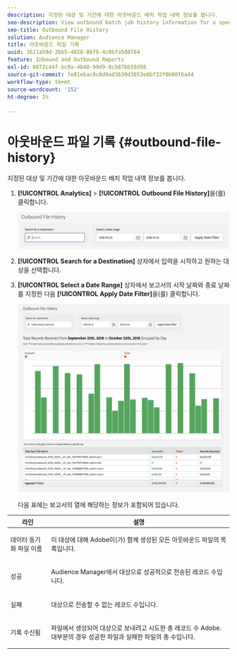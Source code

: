 ```yaml
---
description: 지정된 대상 및 기간에 대한 아웃바운드 배치 작업 내역 정보를 봅니다.
seo-description: View outbound batch job history information for a specified destination and time period.
seo-title: Outbound File History
solution: Audience Manager
title: 아웃바운드 파일 기록
uuid: 3621a59d-2bb5-4828-86f6-4c9bfa580764
feature: Inbound and Outbound Reports
exl-id: 8072c44f-bc9a-4b40-99d9-8cb87bb58d98
source-git-commit: fe01ebac8c0d0ad3630d3853e0bf32f0b00f6a44
workflow-type: tm+mt
source-wordcount: '152'
ht-degree: 1%

---
```


# 아웃바운드 파일 기록 {#outbound-file-history}

지정된 대상 및 기간에 대한 아웃바운드 배치 작업 내역 정보를 봅니다.

<!-- 

t_reports_outbound_history.xml

 -->

1. **[!UICONTROL Analytics]** > **[!UICONTROL Outbound File History]**&#x200B;을(를) 클릭합니다.

   ![단계 결과](assets/outbound_history.png)

1. **[!UICONTROL Search for a Destination]** 상자에서 입력을 시작하고 원하는 대상을 선택합니다.
1. **[!UICONTROL Select a Date Range]** 상자에서 보고서의 시작 날짜와 종료 날짜를 지정한 다음 **[!UICONTROL Apply Date Filter]**&#x200B;을(를) 클릭합니다.

   ![단계 결과](assets/outbound_history_stats.png)

   다음 표에는 보고서의 열에 해당하는 정보가 포함되어 있습니다.

<table id="table_93076D46AC50411395E72B9B987E99BE"> 
 <thead> 
  <tr> 
   <th colname="col1" class="entry"> 라인 </th> 
   <th colname="col2" class="entry"> 설명 </th> 
  </tr> 
 </thead>
 <tbody> 
  <tr> 
   <td colname="col1"> 데이터 동기화 파일 이름 </td> 
   <td colname="col2"> <p>이 대상에 대해 <span class="keyword"> Adobe</span>이(가) 함께 생성된 모든 아웃바운드 파일의 목록입니다. </p> </td> 
  </tr> 
  <tr> 
   <td colname="col1"> 성공 </td> 
   <td colname="col2"> <p><span class="keyword"> Audience Manager</span>에서 대상으로 성공적으로 전송된 레코드 수입니다. </p> </td> 
  </tr> 
  <tr> 
   <td colname="col1"> 실패 </td> 
   <td colname="col2"> <p>대상으로 전송할 수 없는 레코드 수입니다. </p> </td> 
  </tr> 
  <tr> 
   <td colname="col1"> 기록 수신됨 </td> 
   <td colname="col2"> <p>파일에서 생성되어 대상으로 보내려고 시도한 총 레코드 수 <span class="keyword"> Adobe</span>. 대부분의 경우 성공한 파일과 실패한 파일의 총 수입니다. </p> </td> 
  </tr> 
 </tbody> 
</table>
